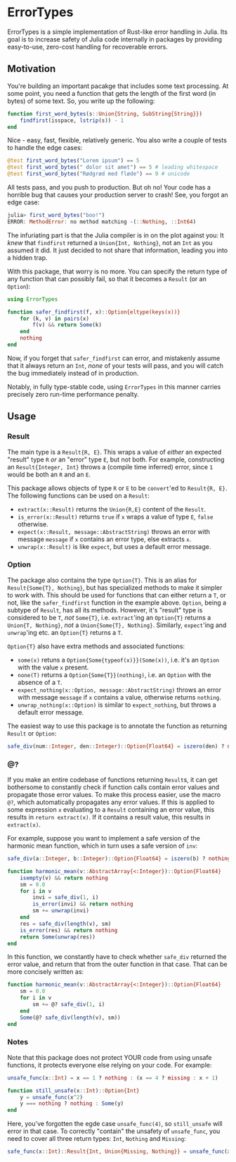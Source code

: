 # ErrorTypes

ErrorTypes is a simple implementation of Rust-like error handling in Julia. Its goal is to increase safety of Julia code internally in packages by providing easy-to-use, zero-cost handling for recoverable errors.

## Motivation
You're building an important pacakge that includes some text processing. At some point, you need a function that gets the length of the first word (in bytes) of some text. So, you write up the following:

```julia
function first_word_bytes(s::Union{String, SubString{String}})
    findfirst(isspace, lstrip(s)) - 1
end
```
Nice - easy, fast, flexible, relatively generic. You also write a couple of tests to handle the edge cases:

```julia
@test first_word_bytes("Lorem ipsum") == 5
@test first_word_bytes(" dolor sit amet") == 5 # leading whitespace
@test first_word_bytes("Rødgrød med fløde") == 9 # unicode
```
All tests pass, and you push to production. But oh no! Your code has a horrible bug that causes your production server to crash! See, you forgot an edge case:

```julia
julia> first_word_bytes("boo!")
ERROR: MethodError: no method matching -(::Nothing, ::Int64)
```

The infuriating part is that the Julia compiler is in on the plot against you: It *knew* that `findfirst` returned a `Union{Int, Nothing}`, not an `Int` as you assumed it did. It just decided to not share that information, leading you into a hidden trap.

With this package, that worry is no more. You can specify the return type of any function that can possibly fail, so that it becomes a `Result` (or an `Option`):

```julia
using ErrorTypes

function safer_findfirst(f, x)::Option{eltype(keys(x))}
    for (k, v) in pairs(x)
        f(v) && return Some(k)
    end
    nothing
end
```

Now, if you forget that `safer_findfirst` can error, and mistakenly assume that it always return an `Int`, *none* of your tests will pass, and you will catch the bug immediately instead of in production.

Notably, in fully type-stable code, using `ErrorTypes` in this manner carries precisely zero run-time performance penalty.

## Usage
### Result
The main type is a `Result{R, E}`. This wraps a value of *either* an expected "result" type `R` *or* an "error" type `E`, but not both. For example, constructing an `Result{Integer, Int}` throws a (compile time inferred) error, since `1` would be both an `R` and an `E`.

This package allows objects of type `R` or `E` to be `convert`'ed to `Result{R, E}`. The following functions can be used on a `Result`:

* `extract(x::Result)` returns the `Union{R,E}` content of the `Result`.
* `is_error(x::Result)` returns `true` if `x` wraps a value of type `E`, `false` otherwise.
* `expect(x::Result, message::AbstractString)` throws an error with message `message` if `x` contains an error type, else extracts `x`.
* `unwrap(x::Result)` is like `expect`, but uses a default error message.

### Option
The package also contains the type `Option{T}`. This is an alias for `Result{Some{T}, Nothing}`, but has specialized methods to make it simpler to work with. This should be used for functions that can either return a `T`, or not, like the `safer_findfirst` function in the example above. `Option`, being a subtype of `Result`, has all its methods. However, it's "result" type is considered to be `T`, *not* `Some{T}`, i.e. `extract`'ing an `Option{T}` returns a `Union{T, Nothing}`, *not* a `Union{Some{T}, Nothing}`. Similarly, `expect`'ing and `unwrap`'ing etc. an `Option{T}` returns a `T`.

`Option{T}` also have extra methods and associated functions:

* `some(x)` retuns a `Option{Some{typeof(x)}}(Some(x))`, i.e. it's an `Option` with the value `x` present.
* `none(T)` returns a `Option{Some{T}}(nothing)`, i.e. an `Option` with the absence of a `T`.
* `expect_nothing(x::Option, message::AbstractString)` throws an error with message `message` if `x` contains a value, otherwise returns `nothing`.
* `unwrap_nothing(x::Option)` is similar to `expect_nothing`, but throws a default error message.

The easiest way to use this package is to annotate the function as returning `Result` or `Option`:
```julia
safe_div(num::Integer, den::Integer)::Option{Float64} = iszero(den) ? nothing : Some(num / den)
```

### @?
If you make an entire codebase of functions returning `Result`s, it can get bothersome to constantly check if function calls contain error values and propagate those error values. To make this process easier, use the macro `@?`, which automatically propagates any error values. If this is applied to some expression `x` evaluating to a `Result` containing an error value, this results in `return extract(x)`. If it contains a result value, this results in `extract(x)`.

For example, suppose you want to implement a safe version of the harmonic mean function, which in turn uses a safe version of `inv`:

```julia
safe_div(a::Integer, b::Integer)::Option{Float64} = iszero(b) ? nothing : Some(a/b)

function harmonic_mean(v::AbstractArray{<:Integer})::Option{Float64}
    isempty(v) && return nothing
    sm = 0.0
    for i in v
        invi = safe_div(1, i)
        is_error(invi) && return nothing
        sm += unwrap(invi)
    end
    res = safe_div(length(v), sm)
    is_error(res) && return nothing
    return Some(unwrap(res))
end
```

In this function, we constantly have to check whether `safe_div` returned the error value, and return that from the outer function in that case. That can be more concisely written as:

```julia
function harmonic_mean(v::AbstractArray{<:Integer})::Option{Float64}
    sm = 0.0
    for i in v
        sm += @? safe_div(1, i)
    end
    Some(@? safe_div(length(v), sm))
end
```

### Notes

Note that this package does not protect YOUR code from using unsafe functions, it protects everyone else relying on your code. For example:

```julia
unsafe_func(x::Int) = x == 1 ? nothing : (x == 4 ? missing : x + 1)

function still_unsafe(x::Int)::Option{Int}
    y = unsafe_func(x^2)
    y === nothing ? nothing : Some(y)
end
```

Here, you've forgotten the egde case `unsafe_func(4)`, so `still_unsafe` will error in that case. To correctly "contain" the unsafety of `unsafe_func`, you need to cover all three return types: `Int`, `Nothing` and `Missing`:

```julia
safe_func(x::Int)::Result{Int, Union{Missing, Nothing}} = unsafe_func(x^2)
```
